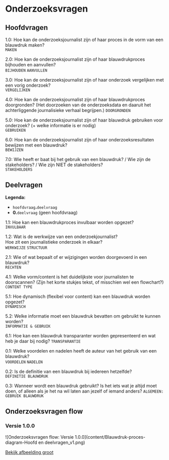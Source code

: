 # Onderzoeksvragen

## Hoofdvragen

1\.0: Hoe kan de onderzoeksjournalist zijn of haar proces in de vorm van een blauwdruk maken?   
`MAKEN`

2\.0: Hoe kan de onderzoeksjournalist zijn of haar blauwdrukproces bijhouden en aanvullen?   
`BIJHOUDEN` `AANVULLEN`

3\.0: Hoe kan de onderzoeksjournalist zijn of haar onderzoek vergelijken met een vorig onderzoek?   
`VERGELIJKEN`

4\.0: Hoe kan de onderzoeksjournalist zijn of haar blauwdrukproces doorgronden? (Het doorzoeken van de onderzoeksdata en daaruit het achterliggende journalisieke verhaal begrijpen.)
`DOORGRONDEN`

5\.0: Hoe kan de onderzoeksjournalist zijn of haar blauwdruk gebruiken voor onderzoek? \(+ welke informatie is er nodig\)   
`GEBRUIKEN`

6\.0: Hoe kan de onderzoeksjournalist zijn of haar onderzoeksresultaten bewijzen met een blauwdruk?   
`BEWIJZEN`

7\.0: Wie heeft er baat bij het gebruik van een blauwdruk? / Wie zijn de stakeholders? / Wie zijn NIET de stakeholders?   
`STAKEHOLDERS`

## Deelvragen

__Legenda:__
* `hoofdvraag`__\.__`deelvraag` 
* __0\.__`deelvraag` (geen hoofdvraag)


1\.1: Hoe kan een blauwdrukproces invulbaar worden opgezet?   
`INVULBAAR`

1\.2: Wat is de werkwijze van een onderzoekjournalist?   
Hoe zit een journalistieke onderzoek in elkaar?   
`WERKWIJZE` `STRUCTUUR`

2\.1: Wie of wat bepaalt of er wijzigingen worden doorgevoerd in een blauwdruk?   
`RECHTEN`

4\.1: Welke vorm/content is het duidelijkste voor journalisten te doorscannen? \(Zijn het korte stukjes tekst, of misschien wel een flowchart?\)   
`CONTENT TYPE`

5\.1: Hoe dynamisch \(flexibel voor content\) kan een blauwdruk worden opgezet?   
`DYNAMISCH`

5\.2: Welke informatie moet een blauwdruk bevatten om gebruikt te kunnen worden?   
`INFORMATIE & GEBRUIK`

6\.1: Hoe kan een blauwdruk transparanter worden gepresenteerd en wat heb je daar bij nodig?
`TRANSPARANTIE`

0\.1: Welke voordelen en nadelen heeft de auteur van het gebruik van een blauwdruk?   
`VOORDELEN` `NADELEN`

0\.2: Is de definitie van een blauwdruk bij iedereen hetzelfde?   
`DEFINITIE BLAUWDRUK`


0\.3: Wanneer wordt een blauwdruk gebruikt? Is het iets wat je altijd moet doen, of alleen als je het na wil laten aan jezelf of iemand anders?
`ALGEMEEN: GEBRUIK BLAUWDRUK`





## Onderzoeksvragen flow

### Versie 1.0.0

![Onderzoeksvragen flow: Versie 1.0.0](content/Blauwdruk-proces-diagram-Hoofd en deelvragen_v1.png)

[Bekijk afbeelding groot](https://iiyama12.github.io/Project-blauwdruk_html-content/download-content/Blauwdruk-proces-diagram-Hoofd%20en%20deelvragen_v1.png)